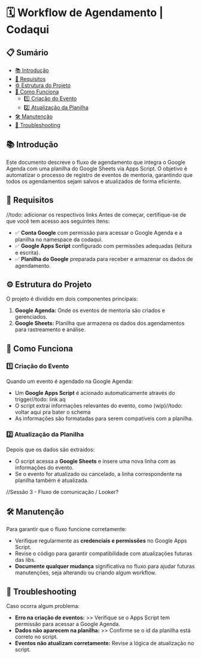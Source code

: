 # 🗓️ Workflow de Agendamento | Codaqui

## 📋 Sumário
- [📚 Introdução](#-introdução)
- [🔧 Requisitos](#-requisitos)
- [⚙️ Estrutura do Projeto](#%EF%B8%8F-estrutura-do-projeto)
- [🚀 Como Funciona](#-como-funciona)
    - [1️⃣ Criação do Evento](#1️⃣-criação-do-evento)
    - [2️⃣ Atualização da Planilha](#2️⃣-atualização-da-planilha)
- [🛠️ Manutenção](#%EF%B8%8F-manutenção)
- [🐛 Troubleshooting](#-troubleshooting)

## 📚 Introdução
Este documento descreve o fluxo de agendamento que integra o Google Agenda com uma planilha do Google Sheets via Apps Script. O objetivo é automatizar o processo de registro de eventos de mentoria, garantindo que todos os agendamentos sejam salvos e atualizados de forma eficiente.

## 🔧 Requisitos
//todo: adicionar os respectivos links
Antes de começar, certifique-se de que você tem acesso aos seguintes itens:
- ✅ **Conta Google** com permissão para acessar o Google Agenda e a planilha no namespace da codaqui.
- ✅ **Google Apps Script** configurado com permissões adequadas (leitura e escrita).
- ✅ **Planilha do Google** preparada para receber e armazenar os dados de agendamento.

## ⚙️ Estrutura do Projeto
O projeto é dividido em dois componentes principais:
1. **Google Agenda:** Onde os eventos de mentoria são criados e gerenciados.
2. **Google Sheets:** Planilha que armazena os dados dos agendamentos para rastreamento e análise.

## 🚀 Como Funciona

### 1️⃣ Criação do Evento
Quando um evento é agendado na Google Agenda:
- Um **Google Apps Script** é acionado automaticamente através do trigger//todo: link aq
- O script extrai informações relevantes do evento, como (wip)//todo: voltar aqui pra bater o schema
- As informações são formatadas para serem compatíveis com a planilha.

### 2️⃣ Atualização da Planilha
Depois que os dados são extraídos:
- O script acessa a **Google Sheets** e insere uma nova linha com as informações do evento.
- Se o evento for atualizado ou cancelado, a linha correspondente na planilha também é atualizada.

//Sessão 3 - Fluxo de comunicação / Looker?

## 🛠️ Manutenção
Para garantir que o fluxo funcione corretamente:
- Verifique regularmente as **credenciais e permissões** no Google Apps Script.
- Revise o código para garantir compatibilidade com atualizações futuras das libs.
- **Documente qualquer mudança** significativa no fluxo para ajudar futuras manutenções, seja alterando ou criando algum workflow.

## 🐛 Troubleshooting
Caso ocorra algum problema:
- **Erro na criação de eventos:** >> Verifique se o Apps Script tem permissão para acessar a Google Agenda.
- **Dados não aparecem na planilha:** >> Confirme se o id da planilha está correto no script.
- **Eventos não atualizam corretamente:** Revise a lógica de atualização no script.
